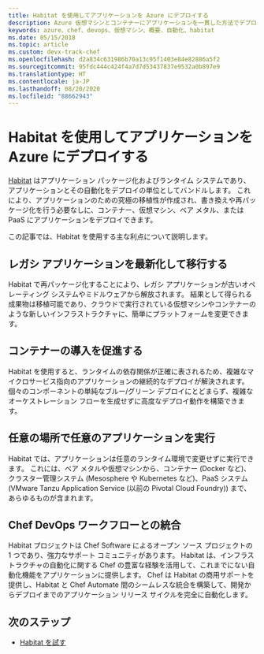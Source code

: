 ```yaml
---
title: Habitat を使用してアプリケーションを Azure にデプロイする
description: Azure 仮想マシンとコンテナーにアプリケーションを一貫した方法でデプロイする方法を説明します
keywords: azure、chef、devops、仮想マシン、概要、自動化、habitat
ms.date: 05/15/2018
ms.topic: article
ms.custom: devx-track-chef
ms.openlocfilehash: d2a834c631986b70a13c95f1403e84e82886a5f2
ms.sourcegitcommit: 95fdc444c424f4a7d7d53437837e9532a0b897e9
ms.translationtype: HT
ms.contentlocale: ja-JP
ms.lasthandoff: 08/20/2020
ms.locfileid: "88662943"
---
```

# <a name="use-habitat-to-deploy-your-application-to-azure"></a>Habitat を使用してアプリケーションを Azure にデプロイする

[Habitat](https://www.habitat.sh/) はアプリケーション パッケージ化およびランタイム システムであり、アプリケーションとその自動化をデプロイの単位としてバンドルします。 これにより、アプリケーションのための究極の移植性が作成され、書き換えや再パッケージ化を行う必要なしに、コンテナー、仮想マシン、ベア メタル、または PaaS にアプリケーションをデプロイできます。

この記事では、Habitat を使用する主な利点について説明します。

## <a name="modernize-and-move-legacy-applications"></a>レガシ アプリケーションを最新化して移行する

Habitat で再パッケージ化することにより、レガシ アプリケーションが古いオペレーティング システムやミドルウェアから解放されます。 結果として得られる成果物は移植可能であり、クラウドで実行されている仮想マシンやコンテナーのような新しいインフラストラクチャに、簡単にプラットフォームを変更できます。

## <a name="accelerate-container-adoption"></a>コンテナーの導入を促進する

Habitat を使用すると、ランタイムの依存関係が正確に表されるため、複雑なマイクロサービス指向のアプリケーションの継続的なデプロイが解決されます。 個々のコンポーネントの単純なブルー/グリーン デプロイにとどまらず、複雑なオーケストレーション フローを生成せずに高度なデプロイ動作を構築できます。

## <a name="run-any-application-anywhere"></a>任意の場所で任意のアプリケーションを実行

Habitat では、アプリケーションは任意のランタイム環境で変更せずに実行できます。 これには、ベア メタルや仮想マシンから、コンテナー (Docker など)、クラスター管理システム (Mesosphere や Kubernetes など)、PaaS システム (VMware Tanzu Application Service (以前の Pivotal Cloud Foundry)) まで、あらゆるものが含まれます。

## <a name="integrate-into-the-chef-devops-workflow"></a>Chef DevOps ワークフローとの統合

Habitat プロジェクトは Chef Software によるオープン ソース プロジェクトの 1 つであり、強力なサポート コミュニティがあります。 Habitat は、インフラストラクチャの自動化に関する Chef の豊富な経験を活用して、これまでにない自動化機能をアプリケーションに提供します。 Chef は Habitat の商用サポートを提供し、Habitat と Chef Automate 間のシームレスな統合を構築して、開発からデプロイまでのアプリケーション リリース サイクルを完全に自動化します。

## <a name="next-steps"></a>次のステップ

* [Habitat を試す](https://www.habitat.sh/learn/)
